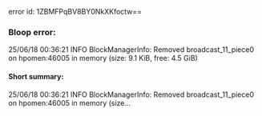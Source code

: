 error id: 1ZBMFPqBV8BY0NkXKfoctw==
### Bloop error:

25/06/18 00:36:21 INFO BlockManagerInfo: Removed broadcast_11_piece0 on hpomen:46005 in memory (size: 9.1 KiB, free: 4.5 GiB)
#### Short summary: 

25/06/18 00:36:21 INFO BlockManagerInfo: Removed broadcast_11_piece0 on hpomen:46005 in memory (size...